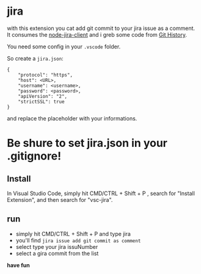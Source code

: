 # jira

with this extension you cat add git commit to your jira issue as a comment.
It consumes  the [node-jira-client](https://github.com/jira-node/node-jira-client) and i greb some code from 
[Git History](https://marketplace.visualstudio.com/items?itemName=donjayamanne.githistory).

You need some config in your `.vscode` folder.


So create a `jira.json`:
```
{
    "protocol": "https",
    "host": <URL>,
    "username": <username>,
    "password": <password>,
    "apiVersion": "2",
    "strictSSL": true
}
```
and replace the placeholder with your informations.

# Be shure to set jira.json  in your .gitignore!

## Install

In Visual Studio Code, simply hit  CMD/CTRL + Shift + P , search for "Install Extension", and then search for "vsc-jira".

## run

- simply hit  CMD/CTRL + Shift + P and type jira
- you'll find `jira issue add git commit as comment`
- select type your jira issuNumber
- select a gira commit from the list

**have fun**
